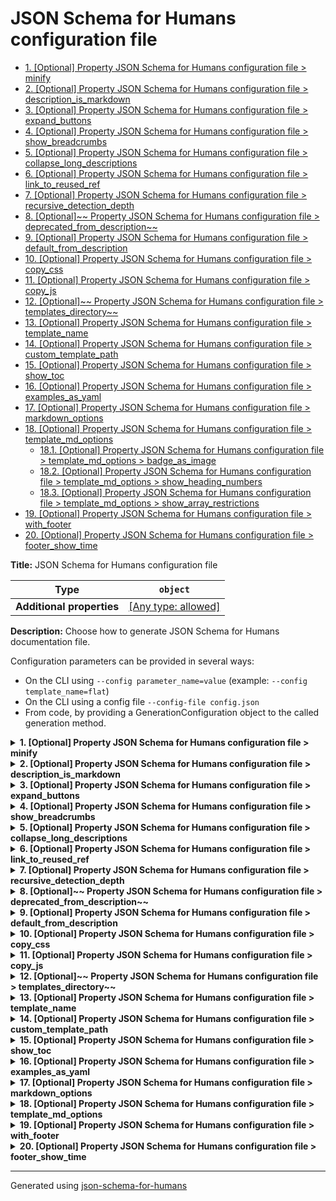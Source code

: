 # JSON Schema for Humans configuration file

- [1. [Optional] Property JSON Schema for Humans configuration file > minify](#minify)
- [2. [Optional] Property JSON Schema for Humans configuration file > description_is_markdown](#description_is_markdown)
- [3. [Optional] Property JSON Schema for Humans configuration file > expand_buttons](#expand_buttons)
- [4. [Optional] Property JSON Schema for Humans configuration file > show_breadcrumbs](#show_breadcrumbs)
- [5. [Optional] Property JSON Schema for Humans configuration file > collapse_long_descriptions](#collapse_long_descriptions)
- [6. [Optional] Property JSON Schema for Humans configuration file > link_to_reused_ref](#link_to_reused_ref)
- [7. [Optional] Property JSON Schema for Humans configuration file > recursive_detection_depth](#recursive_detection_depth)
- [8. [Optional]~~ Property JSON Schema for Humans configuration file > deprecated_from_description~~](#deprecated_from_description)
- [9. [Optional] Property JSON Schema for Humans configuration file > default_from_description](#default_from_description)
- [10. [Optional] Property JSON Schema for Humans configuration file > copy_css](#copy_css)
- [11. [Optional] Property JSON Schema for Humans configuration file > copy_js](#copy_js)
- [12. [Optional]~~ Property JSON Schema for Humans configuration file > templates_directory~~](#templates_directory)
- [13. [Optional] Property JSON Schema for Humans configuration file > template_name](#template_name)
- [14. [Optional] Property JSON Schema for Humans configuration file > custom_template_path](#custom_template_path)
- [15. [Optional] Property JSON Schema for Humans configuration file > show_toc](#show_toc)
- [16. [Optional] Property JSON Schema for Humans configuration file > examples_as_yaml](#examples_as_yaml)
- [17. [Optional] Property JSON Schema for Humans configuration file > markdown_options](#markdown_options)
- [18. [Optional] Property JSON Schema for Humans configuration file > template_md_options](#template_md_options)
  - [18.1. [Optional] Property JSON Schema for Humans configuration file > template_md_options > badge_as_image](#template_md_options_badge_as_image)
  - [18.2. [Optional] Property JSON Schema for Humans configuration file > template_md_options > show_heading_numbers](#template_md_options_show_heading_numbers)
  - [18.3. [Optional] Property JSON Schema for Humans configuration file > template_md_options > show_array_restrictions](#template_md_options_show_array_restrictions)
- [19. [Optional] Property JSON Schema for Humans configuration file > with_footer](#with_footer)
- [20. [Optional] Property JSON Schema for Humans configuration file > footer_show_time](#footer_show_time)

**Title:** JSON Schema for Humans configuration file

| Type                      | `object`                                                                  |
| ------------------------- | ------------------------------------------------------------------------- |
| **Additional properties** | [[Any type: allowed]](# "Additional Properties of any type are allowed.") |

**Description:** Choose how to generate JSON Schema for Humans documentation file.

Configuration parameters can be provided in several ways:

- On the CLI using `--config parameter_name=value` (example: `--config template_name=flat`)
- On the CLI using a config file `--config-file config.json`
- From code, by providing a GenerationConfiguration object to the called generation method.

<details>
<summary><strong> <a name="minify"></a>1. [Optional] Property JSON Schema for Humans configuration file > minify</strong>  

</summary>
<blockquote>

| Type        | `boolean` |
| ----------- | --------- |
| **Default** | `true`    |

**Description:** Minify the output HTML document.

</blockquote>
</details>

<details>
<summary><strong> <a name="description_is_markdown"></a>2. [Optional] Property JSON Schema for Humans configuration file > description_is_markdown</strong>  

</summary>
<blockquote>

| Type        | `boolean` |
| ----------- | --------- |
| **Default** | `true`    |

**Description:** Whether to consider the description as markdown and render it accordingly.

</blockquote>
</details>

<details>
<summary><strong> <a name="expand_buttons"></a>3. [Optional] Property JSON Schema for Humans configuration file > expand_buttons</strong>  

</summary>
<blockquote>

| Type        | `boolean` |
| ----------- | --------- |
| **Default** | `false`   |

**Description:** Add an `Expand all` and a `Collapse all` button at the top of the generated documentation.

</blockquote>
</details>

<details>
<summary><strong> <a name="show_breadcrumbs"></a>4. [Optional] Property JSON Schema for Humans configuration file > show_breadcrumbs</strong>  

</summary>
<blockquote>

| Type        | `boolean` |
| ----------- | --------- |
| **Default** | `true`    |

**Description:** For each property, show the relative place of that property in the schema.

</blockquote>
</details>

<details>
<summary><strong> <a name="collapse_long_descriptions"></a>5. [Optional] Property JSON Schema for Humans configuration file > collapse_long_descriptions</strong>  

</summary>
<blockquote>

| Type        | `boolean` |
| ----------- | --------- |
| **Default** | `true`    |

**Description:** If a description is considered big, show only the beginning and add a `Read more` button.

</blockquote>
</details>

<details>
<summary><strong> <a name="link_to_reused_ref"></a>6. [Optional] Property JSON Schema for Humans configuration file > link_to_reused_ref</strong>  

</summary>
<blockquote>

| Type        | `boolean` |
| ----------- | --------- |
| **Default** | `true`    |

**Description:** If several `$ref` points to the same definition, only render the documentation for this definition the first time. All other occurrences are replaced by an anchor link to the first occurrence. The first occurrence is the one that is the least nested from the top of the schema and appears first in that nesting level.

*Note*: If this option is off and the schema contains recursive definitions, the generation will crash!

</blockquote>
</details>

<details>
<summary><strong> <a name="recursive_detection_depth"></a>7. [Optional] Property JSON Schema for Humans configuration file > recursive_detection_depth</strong>  

</summary>
<blockquote>

| Type        | `integer` |
| ----------- | --------- |
| **Default** | `25`      |

**Description:** *Advanced option*
If `link_to_reused_ref` is false and a `$ref` in the schema refers to a parent of itself, we would get a `RecursionError` trying to render the documentation. To avoid this, each reference is checked for circular references.

This option determines the number of times to recursively follow definitions looking for a circular reference.

In other words, if a schema has a deeply nested element that refers to itself, this option may need to be increased.

</blockquote>
</details>

<details>
<summary><strong> <a name="deprecated_from_description"></a>8. [Optional]~~ Property JSON Schema for Humans configuration file > deprecated_from_description~~</strong>  

</summary>
<blockquote>

| Type           | `boolean`    |
| -------------- | ------------ |
| **Deprecated** | [Deprecated] |
| **Default**    | `false`      |

**Description:** Mark a property as deprecated (with a big red badge) if the description contains the string `[Deprecated`.

</blockquote>
</details>

<details>
<summary><strong> <a name="default_from_description"></a>9. [Optional] Property JSON Schema for Humans configuration file > default_from_description</strong>  

</summary>
<blockquote>

| Type        | `boolean` |
| ----------- | --------- |
| **Default** | `false`   |

**Description:** Extract the default value of a property from the description like this: ``[Default `the_default_value`]``.

The default value from the "default" attribute will be used in priority.

</blockquote>
</details>

<details>
<summary><strong> <a name="copy_css"></a>10. [Optional] Property JSON Schema for Humans configuration file > copy_css</strong>  

</summary>
<blockquote>

| Type        | `boolean` |
| ----------- | --------- |
| **Default** | `true`    |

**Description:** Copy `schema_doc.css` to the same directory as `RESULT_FILE` after generation.

</blockquote>
</details>

<details>
<summary><strong> <a name="copy_js"></a>11. [Optional] Property JSON Schema for Humans configuration file > copy_js</strong>  

</summary>
<blockquote>

| Type        | `boolean` |
| ----------- | --------- |
| **Default** | `true`    |

**Description:** Copy `schema_doc.min.js` to the same directory as `RESULT_FILE` after generation.

This file contains the logic for the anchor links.

</blockquote>
</details>

<details>
<summary><strong> <a name="templates_directory"></a>12. [Optional]~~ Property JSON Schema for Humans configuration file > templates_directory~~</strong>  

</summary>
<blockquote>

| Type           | `string`     |
| -------------- | ------------ |
| **Deprecated** | [Deprecated] |

**Description:** [Deprecated]

</blockquote>
</details>

<details>
<summary><strong> <a name="template_name"></a>13. [Optional] Property JSON Schema for Humans configuration file > template_name</strong>  

</summary>
<blockquote>

| Type        | `enum (of string)` |
| ----------- | ------------------ |
| **Default** | `"js"`             |

**Description:** The name of the built-in template to use to render the documentation.

`js` is the default and uses javascript for anchor links, collapsible sections and tabs. `flat` uses no javascript, but has no interactivity.

Must be one of:
* "flat"
* "js"
* "md"
* "md_nested"

</blockquote>
</details>

<details>
<summary><strong> <a name="custom_template_path"></a>14. [Optional] Property JSON Schema for Humans configuration file > custom_template_path</strong>  

</summary>
<blockquote>

| Type        | `string` |
| ----------- | -------- |
| **Default** | `null`   |

**Description:** Path to a custom Jinja2 template file.

There can be multiple files to split the template, but this path should be the entry point.

If no output file is specified, the extension of the template file will be used to determine the output documentation extension. i.e. if the template is in ./custom_template/content.html, the resulting documentation will have the html extension.

</blockquote>
</details>

<details>
<summary><strong> <a name="show_toc"></a>15. [Optional] Property JSON Schema for Humans configuration file > show_toc</strong>  

</summary>
<blockquote>

| Type        | `boolean` |
| ----------- | --------- |
| **Default** | `true`    |

**Description:** Whether to render table of contents.

</blockquote>
</details>

<details>
<summary><strong> <a name="examples_as_yaml"></a>16. [Optional] Property JSON Schema for Humans configuration file > examples_as_yaml</strong>  

</summary>
<blockquote>

| Type        | `boolean` |
| ----------- | --------- |
| **Default** | `false`   |

**Description:** Whether to display examples as YAML instead of JSON

</blockquote>
</details>

<details>
<summary><strong> <a name="markdown_options"></a>17. [Optional] Property JSON Schema for Humans configuration file > markdown_options</strong>  

</summary>
<blockquote>

| Type                      | `object`                                                                                                                |
| ------------------------- | ----------------------------------------------------------------------------------------------------------------------- |
| **Additional properties** | [[Any type: allowed]](# "Additional Properties of any type are allowed.")                                               |
| **Default**               | `{"fenced-code-blocks": {"break-on-newline": true, "cssclass": "highlight jumbotron", "tables": null}, "tables": null}` |

**Description:** [Markdown 2 options](https://github.com/trentm/python-markdown2/wiki/Extras) for the descriptions. `description_is_markdown` must be true for this to have any effect.

**WARNING**
Adding an extra, even if the value is false, will activate it. For example `{"break-on-newline": false}` will activate the `break-on-newline` extra.

**Example:** 

```json
{
    "fenced-code-blocks": {
        "cssclass": "highlight jumbotron"
    },
    "tables": null,
    "break-on-newline": true,
    "cuddled-lists": true
}
```

</blockquote>
</details>

<details>
<summary><strong> <a name="template_md_options"></a>18. [Optional] Property JSON Schema for Humans configuration file > template_md_options</strong>  

</summary>
<blockquote>

| Type                      | `object`                                                                  |
| ------------------------- | ------------------------------------------------------------------------- |
| **Additional properties** | [[Any type: allowed]](# "Additional Properties of any type are allowed.") |

**Description:** specific options to md template

<details>
<summary><strong> <a name="template_md_options_badge_as_image"></a>18.1. [Optional] Property JSON Schema for Humans configuration file > template_md_options > badge_as_image</strong>  

</summary>
<blockquote>

| Type        | `boolean` |
| ----------- | --------- |
| **Default** | `false`   |

**Description:** if true generate badges(eg: optional, required) using embedded image (https://img.shields.io).

 if false, use text instead

</blockquote>
</details>

<details>
<summary><strong> <a name="template_md_options_show_heading_numbers"></a>18.2. [Optional] Property JSON Schema for Humans configuration file > template_md_options > show_heading_numbers</strong>  

</summary>
<blockquote>

| Type        | `boolean` |
| ----------- | --------- |
| **Default** | `true`    |

**Description:** if true generate heading numbers to correspond to table of contents.

 if false, do not generate heading numbers

</blockquote>
</details>

<details>
<summary><strong> <a name="template_md_options_show_array_restrictions"></a>18.3. [Optional] Property JSON Schema for Humans configuration file > template_md_options > show_array_restrictions</strong>  

</summary>
<blockquote>

| Type        | `boolean` |
| ----------- | --------- |
| **Default** | `true`    |

**Description:** if true generate array restrictions section.

 if false, do not generate

</blockquote>
</details>

</blockquote>
</details>

<details>
<summary><strong> <a name="with_footer"></a>19. [Optional] Property JSON Schema for Humans configuration file > with_footer</strong>  

</summary>
<blockquote>

| Type        | `boolean` |
| ----------- | --------- |
| **Default** | `true`    |

**Description:** Whether to show the footer linking to the library repo and with the generation datetime

</blockquote>
</details>

<details>
<summary><strong> <a name="footer_show_time"></a>20. [Optional] Property JSON Schema for Humans configuration file > footer_show_time</strong>  

</summary>
<blockquote>

| Type        | `boolean` |
| ----------- | --------- |
| **Default** | `true`    |

**Description:** Whether the footer should display the generation time

</blockquote>
</details>

----------------------------------------------------------------------------------------------------------------------------
Generated using [json-schema-for-humans](https://github.com/coveooss/json-schema-for-humans)